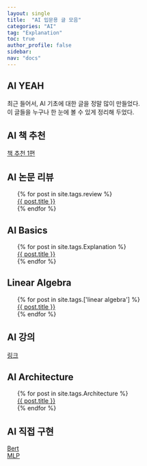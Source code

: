 ```yaml
---
layout: single
title:  "AI 입문용 글 모음"
categories: "AI"
tag: "Explanation"
toc: true
author_profile: false
sidebar:
nav: "docs"
---
```


## AI YEAH  
최근 들어서, AI 기초에 대한 글을 정말 많이 만들었다.  
이 글들을 누구나 한 눈에 볼 수 있게 정리해 두었다.  


## AI 책 추천  
  [책 추천 1편](https://gihak111.github.io/ai/2025/09/14/Best_Ai_Book_upload.html)  


## AI 논문 리뷰  
<ul style="list-style-type: none;">
{% for post in site.tags.review %}
  <li><a href="{{ site.baseurl }}{{ post.url }}">{{ post.title }}</a></li>
{% endfor %}
</ul>  


## AI Basics  
<ul style="list-style-type: none;">
{% for post in site.tags.Explanation %}
  <li><a href="{{ site.baseurl }}{{ post.url }}">{{ post.title }}</a></li>
{% endfor %}
</ul>  


## Linear Algebra  
<ul style="list-style-type: none;">
{% for post in site.tags.['linear algebra'] %}
  <li><a href="{{ site.baseurl }}{{ post.url }}">{{ post.title }}</a></li>
{% endfor %}
</ul>  


## AI 강의
  [링크](https://gihak111.github.io/ai/2025/09/26/AI_class_best_upload.html)  


## AI Architecture  
<ul style="list-style-type: none;">
{% for post in site.tags.Architecture %}
  <li><a href="{{ site.baseurl }}{{ post.url }}">{{ post.title }}</a></li>
{% endfor %}
</ul>  


## AI 직접 구현  
  [Bert](https://huggingface.co/gihakkk/bert_nupy_model)  
  [MLP](https://huggingface.co/gihakkk/MLP_test)